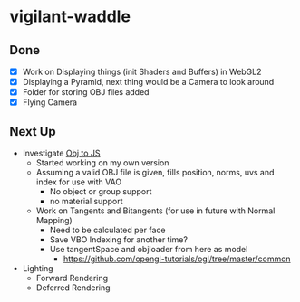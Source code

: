 # vigilant-waddle
## Done
- [x] Work on Displaying things (init Shaders and Buffers) in WebGL2
- [x] Displaying a Pyramid, next thing would be a Camera to look around
- [x] Folder for storing OBJ files added
- [x] Flying Camera

## Next Up
- Investigate [Obj to JS](https://github.com/chrispalazzolo/objtojs/blob/master/index.js) 
	- Started working on my own version
	- Assuming a valid OBJ file is given, fills position, norms, uvs and index for use with VAO
		- No object or group support 
		- no material support
	- Work on Tangents and Bitangents (for use in future with Normal Mapping)
		- Need to be calculated per face
		- Save VBO Indexing for another time?
		- Use tangentSpace and objloader from here as model
			- https://github.com/opengl-tutorials/ogl/tree/master/common
- Lighting
	- Forward Rendering
	- Deferred Rendering